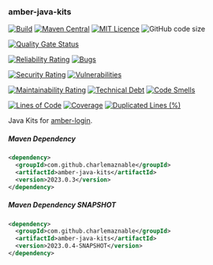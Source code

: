 ### amber-java-kits

[![Build](https://github.com/CharLemAznable/amber-java-kits/actions/workflows/build.yml/badge.svg)](https://github.com/CharLemAznable/amber-java-kits/actions/workflows/build.yml)
[![Maven Central](https://maven-badges.herokuapp.com/maven-central/com.github.charlemaznable/amber-java-kits/badge.svg)](https://maven-badges.herokuapp.com/maven-central/com.github.charlemaznable/amber-java-kits/)
[![MIT Licence](https://badges.frapsoft.com/os/mit/mit.svg?v=103)](https://opensource.org/licenses/mit-license.php)
![GitHub code size](https://img.shields.io/github/languages/code-size/CharLemAznable/amber-java-kits)

[![Quality Gate Status](https://sonarcloud.io/api/project_badges/measure?project=CharLemAznable_amber-java-kits&metric=alert_status)](https://sonarcloud.io/dashboard?id=CharLemAznable_amber-java-kits)

[![Reliability Rating](https://sonarcloud.io/api/project_badges/measure?project=CharLemAznable_amber-java-kits&metric=reliability_rating)](https://sonarcloud.io/dashboard?id=CharLemAznable_amber-java-kits)
[![Bugs](https://sonarcloud.io/api/project_badges/measure?project=CharLemAznable_amber-java-kits&metric=bugs)](https://sonarcloud.io/dashboard?id=CharLemAznable_amber-java-kits)

[![Security Rating](https://sonarcloud.io/api/project_badges/measure?project=CharLemAznable_amber-java-kits&metric=security_rating)](https://sonarcloud.io/dashboard?id=CharLemAznable_amber-java-kits)
[![Vulnerabilities](https://sonarcloud.io/api/project_badges/measure?project=CharLemAznable_amber-java-kits&metric=vulnerabilities)](https://sonarcloud.io/dashboard?id=CharLemAznable_amber-java-kits)

[![Maintainability Rating](https://sonarcloud.io/api/project_badges/measure?project=CharLemAznable_amber-java-kits&metric=sqale_rating)](https://sonarcloud.io/dashboard?id=CharLemAznable_amber-java-kits)
[![Technical Debt](https://sonarcloud.io/api/project_badges/measure?project=CharLemAznable_amber-java-kits&metric=sqale_index)](https://sonarcloud.io/dashboard?id=CharLemAznable_amber-java-kits)
[![Code Smells](https://sonarcloud.io/api/project_badges/measure?project=CharLemAznable_amber-java-kits&metric=code_smells)](https://sonarcloud.io/dashboard?id=CharLemAznable_amber-java-kits)

[![Lines of Code](https://sonarcloud.io/api/project_badges/measure?project=CharLemAznable_amber-java-kits&metric=ncloc)](https://sonarcloud.io/dashboard?id=CharLemAznable_amber-java-kits)
[![Coverage](https://sonarcloud.io/api/project_badges/measure?project=CharLemAznable_amber-java-kits&metric=coverage)](https://sonarcloud.io/dashboard?id=CharLemAznable_amber-java-kits)
[![Duplicated Lines (%)](https://sonarcloud.io/api/project_badges/measure?project=CharLemAznable_amber-java-kits&metric=duplicated_lines_density)](https://sonarcloud.io/dashboard?id=CharLemAznable_amber-java-kits)

Java Kits for [amber-login](https://github.com/CharLemAznable/amber-login).

##### Maven Dependency

```xml
<dependency>
  <groupId>com.github.charlemaznable</groupId>
  <artifactId>amber-java-kits</artifactId>
  <version>2023.0.3</version>
</dependency>
```

##### Maven Dependency SNAPSHOT

```xml
<dependency>
  <groupId>com.github.charlemaznable</groupId>
  <artifactId>amber-java-kits</artifactId>
  <version>2023.0.4-SNAPSHOT</version>
</dependency>
```

